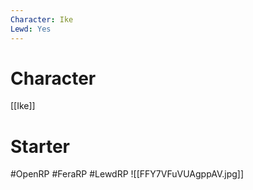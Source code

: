 ```yaml
---
Character: Ike
Lewd: Yes
---
```

# Character
[[Ike]]


# Starter


#OpenRP #FeraRP #LewdRP
![[FFY7VFuVUAgppAV.jpg]]
